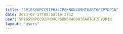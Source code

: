```yaml
---
title: "SP10SYKPCC91PH34CP6KN6K409HT6ARTGFZPYDP1N"
date: 2024-07-17T08:53:16.321Z
user: SP10SYKPCC91PH34CP6KN6K409HT6ARTGFZPYDP1N
layout: "users"
---
```

    